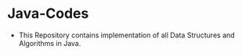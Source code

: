 # Java-Codes

- This Repository contains implementation of all Data Structures and Algorithms in Java. 
